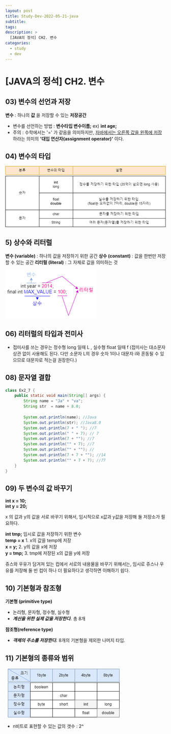 ```yaml
---
layout: post
title: Study-Dev-2022-05-21-java
subtitle:
tags:
description: >
  [JAVA의 정석] CH2. 변수
categories:
  - study
  - dev
---
```


# [JAVA의 정석] CH2. 변수 

## 03) 변수의 선언과 저장

__변수__ : 하나의 __값__ 을 저장할 수 있는 __저장공간__ <br>

- 변수를 선언하는 방법 : __변수타입 변수이름;__ ex) __int age;__
- 주의 : 수학에서는 '=' 가 같음을 의미하지만, <u> 자바에서는 오른쪽 값을 왼쪽에 저장 </u> 하라는 의미의 __'대입 연산자(assignment operator)'__ 이다. <br>

## 04) 변수의 타입

![](../../../assets/img/study/dev/Study-Dev-2022-05-21-java/1.png)

## 5) 상수와 리터럴

__변수 (variable)__ : 하나의 값을 저장하기 위한 공간
__상수 (constant)__ : 값을 한번만 저장할 수 있는 공간
__리터럴 (literal)__ : 그 자체로 값을 의미하는 것

![](../../../assets/img/study/dev/Study-Dev-2022-05-21-java/2.png)

## 06) 리터럴의 타입과 전미사

- 접미사를 쓰는 경우는 정수형 long 일때 L , 실수형 float 일때 f (접미사는 대소문자 상관 없이 사용해도 된다. 다만 소문자 L의 경우 숫자 1이나 대문자 i와 혼동될 수 있으므로 대문자로 적는걸 권장한다.)

## 08) 문자열 결합

```java
class Ex2_7 {
	public static void main(String[] args) {
		String name = "Ja" + "va";
		String str  = name + 8.0;

		System.out.println(name); //Java
		System.out.println(str); //Java8.0
		System.out.println(7 + " "); //7
		System.out.println(" " + 7); // 7
		System.out.println(7 + ""); //7
		System.out.println("" + 7); //7
		System.out.println("" + ""); //  
		System.out.println(7 + 7 + ""); //14
		System.out.println("" + 7 + 7); //77
	}
}
```

## 09) 두 변수의 값 바꾸기

__int x = 10;__ <br>
__int y = 20;__ <br>

x 의 값과 y의 값을 서로 바꾸기 위해서, 임시적으로 x값과 y값을 저장해 둘 저장소가 필요하다. <br>

__int tmp;__ 임시로 값을 저장하기 위한 변수 <br>
__temp = x__ 1. x의 값을 temp에 저장 <br>
__x = y;__ 2. y의 값을 x에 저장 <br>
__y = tmp;__ 3. tmp에 저장된 x의 값을 y에 저장 <br>

쥬스와 우유가 담겨져 있는 컵에서 서로의 내용물을 바꾸기 위해서는, 임시로 쥬스나 우유를 저장해 둘 빈 컵이 하나 더 필요하다고 생각하면 이해하기 쉽다.

## 10) 기본형과 참조형

__기본형 (primitive type)__

- 논리형, 문자형, 정수형, 실수형
- ___계산을 위한 실제 값을 저장한다.___ 총 8개

__참조형(reference type)__

- ___객체의 주소를 저장한다.___ 8개의 기본형을 제외한 나머지 타입.

## 11) 기본형의 종류와 범위

![](../../../assets/img/study/dev/Study-Dev-2022-05-21-java/3.png)

- n비트로 표현할 수 있는 값의 갯수 : 2ⁿ


